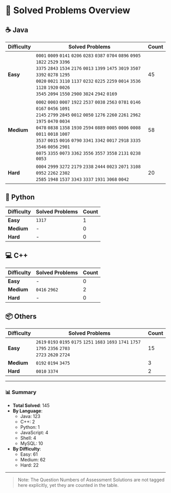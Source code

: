 # 📌 Solved Problems Overview

## ☕ Java
| Difficulty | Solved Problems                         | Count |
|------------|-----------------------------------------|-------|
| **Easy**   | `0001` `0009` `0141` `0206` `0283` `0387` `0704` `0896` `0905` `1822` `2529` `3396` <br> `3375` `2843` `1534` `2176` `0013` `1399` `1475` `3019` `3507` `3392` `0278` `1295` <br> `0020` `0021` `3110` `1137` `0232` `0225` `2259` `0014` `3536` `1128` `1920` `0026` <br> `3545` `2094` `1550` `2900` `3024` `2942` `0169`| 45    |
| **Medium** | `0002` `0003` `0007` `1922` `2537` `0038` `2563` `0781` `0146` `0167` `0456` `1091` <br> `2145` `2799` `2845` `0012` `0050` `1276` `2260` `2261` `2962` `1975` `0470` `0034` <br> `0478` `0838` `1358` `1930` `2594` `0889` `0005` `0006` `0008` `0011` `0018` `1007` <br> `3537` `0015` `0016` `0790` `3341` `3342` `0017` `2918` `3335` `3546` `0056` `2901` <br> `0075` `3355` `0073` `3362` `3556` `3557` `3558` `2131` `0238` `0053`                   | 58     |
| **Hard**   | `0004` `2999` `3272` `2179` `2338` `2444` `0023` `2071` `3108` `0952` `2262` `2302` <br> `2585` `1948` `1537` `3343` `3337` `1931` `3068` `0042`                                  | 20     |

## 🐍 Python
| Difficulty | Solved Problems | Count |
|------------|-----------------|-------|
| **Easy**   | `1317`               | 1     |
| **Medium** | -               | 0     |
| **Hard**   | -               | 0     |

## 💻 C++
| Difficulty | Solved Problems | Count |
|------------|-----------------|-------|
| **Easy**   | -               | 0     |
| **Medium** | `0416` `2962`          | 2     |
| **Hard**   | -               | 0     |

## 📦 Others
| Difficulty | Solved Problems | Count |
|------------|-----------------|-------|
| **Easy**   | `2619` `0193` `0195` `0175` `1251` `1683` `1693` `1741` `1757` `1795` `2356` `2703` <br> `2723` `2620` `2724`             | 15   |
| **Medium** | `0192` `0194` `3475`               | 3     |
| **Hard**   | `0010` `3374`               | 2     |

---

### 📊 Summary
- **Total Solved**: 145
- **By Language**:
  - Java: 123
  - C++: 2
  - Python: 1
  - JavaScript: 4
  - Shell: 4
  - MySQL: 10
- **By Difficulty**:
  - Easy: 61
  - Medium: 62
  - Hard: 22
---

>Note: The Question Numbers of Assessment Solutions are not tagged here explicitly, yet they are counted in the table.